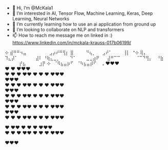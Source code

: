 - 👋 Hi, I’m @McKala1
- 👀 I’m interested in AI, Tensor Flow, Machine Learning, Keras, Deep Learning, Neural Networks
- 🌱 I’m currently learning how to use an ai application from ground up
- 💞️ I’m looking to collaborate on NLP and transformers 
- 📫 How to reach me message me on linked in :) https://www.linkedin.com/in/mckala-krauss-017b06199/

<!---
McKala1/McKala1 is a ✨ special ✨ repository because its `README.md` (this file) appears on your GitHub profile.
You can click the Preview link to take a look at your changes.
--->
⊹
⣾⠛⠛⠲⣤⠀⠀⠀⠀⠀⠀⠀⣠⡴⠞⠛⢻⡆
⣿ ⠀⠀⠀ ⠙⢦⡀⠀⠀⣠⠞⠁ ⠀⠀⠀⢸⡇⠀⁺⊹
⢿⡄ ⠀⠀⠀⠀ ⠹⣄⡼⠁ ⠀⠀⠀⠀⠀⣼⠇
⠘⢷⣄⣀⡀⠀⠀⠀⠙⠁⠀⠀⠀⣀⣀⣴⠟
⠀⠀⣼⠛⠉⠉ ⠀⠀⠀⠀ ⠈⠉⠙⢻⡄
⠀⠘⣷ ⠀⠀⠀⠀ ⡞⣦⠀⠀⠀⠀⣰⡟
⊹⠀⠈⠻⣦⣤⡶⠋⠀⠈⠳⣦⣤⡾⠋ ⠀ ₊
  ♥♥♥  
 ♥    ♥ ♥♥♥  
 ♥    ♥ 
♥  ♥♥  ♥
 ♥    ♥ 
  ♥♥♥   
  ♥♥♥  
 ♥    ♥ 
♥  ♥♥  ♥
 ♥    ♥ 
  ♥♥♥   
  ♥♥♥  
 ♥    ♥ 
♥  ♥♥  ♥
 ♥    ♥ 
  ♥♥♥   
  ♥♥♥  
 ♥    ♥ 
♥  ♥♥  ♥
 ♥    ♥ 
  ♥♥♥   
  ♥♥♥  
 ♥    ♥ 
♥  ♥♥  ♥
 ♥    ♥ 
  ♥♥♥   

♥  ♥♥  ♥
 ♥    ♥   ♥♥♥  
 ♥    ♥ 
♥  ♥♥  ♥
 ♥    ♥ 
  ♥♥♥   

  ♥♥♥   
